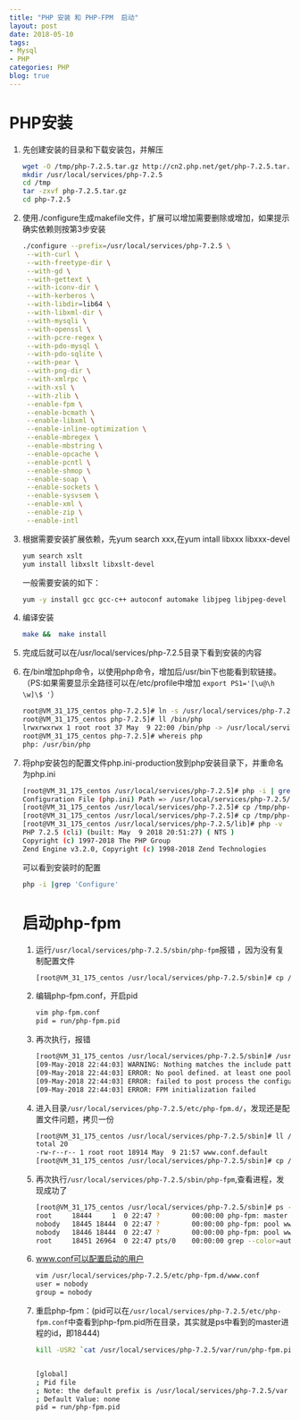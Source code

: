 ```yaml
---
title: "PHP 安装 和 PHP-FPM  启动"
layout: post
date: 2018-05-10
tags:
- Mysql
- PHP
categories: PHP
blog: true
---
```


# PHP安装

1. 先创建安装的目录和下载安装包，并解压

   ```bash
   wget -O /tmp/php-7.2.5.tar.gz http://cn2.php.net/get/php-7.2.5.tar.gz/from/this/mirror
   mkdir /usr/local/services/php-7.2.5
   cd /tmp
   tar -zxvf php-7.2.5.tar.gz
   cd php-7.2.5
   ```

   

2. 使用./configure生成makefile文件，扩展可以增加需要删除或增加，如果提示确实依赖则按第3步安装

   ```bash
   ./configure --prefix=/usr/local/services/php-7.2.5 \
    --with-curl \
    --with-freetype-dir \
    --with-gd \
    --with-gettext \
    --with-iconv-dir \
    --with-kerberos \
    --with-libdir=lib64 \
    --with-libxml-dir \
    --with-mysqli \
    --with-openssl \
    --with-pcre-regex \
    --with-pdo-mysql \
    --with-pdo-sqlite \
    --with-pear \
    --with-png-dir \
    --with-xmlrpc \
    --with-xsl \
    --with-zlib \
    --enable-fpm \
    --enable-bcmath \
    --enable-libxml \
    --enable-inline-optimization \
    --enable-mbregex \
    --enable-mbstring \
    --enable-opcache \
    --enable-pcntl \
    --enable-shmop \
    --enable-soap \
    --enable-sockets \
    --enable-sysvsem \
    --enable-xml \
    --enable-zip \
    --enable-intl
   ```

   

3. 根据需要安装扩展依赖，先yum search xxx,在yum intall libxxx libxxx-devel 

   ```bash
   yum search xslt
   yum install libxslt libxslt-devel
   ```

   一般需要安装的如下：

   ```bash
   yum -y install gcc gcc-c++ autoconf automake libjpeg libjpeg-devel libpng libpng-devel freetype freetype-devel libxml2 libxml2-devel mysql pcre-devel openssl openssl-devel libxslt libxslt-devel libicu libicu-devel libcurl libcurl-devel
   
   ```

4. 编译安装

   ```bash
   make &&  make install
   ```

5. 完成后就可以在/usr/local/services/php-7.2.5目录下看到安装的内容

6. 在/bin增加php命令，以使用php命令，增加后/usr/bin下也能看到软链接。（PS:如果需要显示全路径可以在/etc/profile中增加 `export PS1='[\u@\h \w]\$ '`）

   ```bash
   root@VM_31_175_centos php-7.2.5]# ln -s /usr/local/services/php-7.2.5/bin/php /bin/php
   root@VM_31_175_centos php-7.2.5]# ll /bin/php
   lrwxrwxrwx 1 root root 37 May  9 22:00 /bin/php -> /usr/local/services/php-7.2.5/bin/ph
   root@VM_31_175_centos php-7.2.5]# whereis php
   php: /usr/bin/php
   ```

7. 将php安装包的配置文件php.ini-production放到php安装目录下，并重命名为php.ini

   ```bash
   [root@VM_31_175_centos /usr/local/services/php-7.2.5]# php -i | grep php.ini
   Configuration File (php.ini) Path => /usr/local/services/php-7.2.5/lib
   [root@VM_31_175_centos /usr/local/services/php-7.2.5]# cp /tmp/php-7.2.5/php.ini-production /usr/local/services/php-7.2.5/lib/
   [root@VM_31_175_centos /usr/local/services/php-7.2.5]# cp /tmp/php-7.2.5/php.ini-development /usr/local/services/php-7.2.5/lib/
   [root@VM_31_175_centos /usr/local/services/php-7.2.5/lib]# php -v
   PHP 7.2.5 (cli) (built: May  9 2018 20:51:27) ( NTS )
   Copyright (c) 1997-2018 The PHP Group
   Zend Engine v3.2.0, Copyright (c) 1998-2018 Zend Technologies
   ```

   可以看到安装时的配置

   ```bash
   php -i |grep 'Configure'
   ```

   

   # 启动php-fpm

   1. 运行`/usr/local/services/php-7.2.5/sbin/php-fpm`报错 ，因为没有复制配置文件

      ```bash
      [root@VM_31_175_centos /usr/local/services/php-7.2.5/sbin]# cp /usr/local/services/php-7.2.5/etc/php-fpm.conf.default /usr/local/services/php-7.2.5/etc/php-fpm.conf
      ```

   2. 编辑php-fpm.conf，开启pid

      ```bash
      vim php-fpm.conf
      pid = run/php-fpm.pid
      ```

   3. 再次执行，报错

      ```bash
      [root@VM_31_175_centos /usr/local/services/php-7.2.5/sbin]# /usr/local/services/php-7.2.5/sbin/php-fpm
      [09-May-2018 22:44:03] WARNING: Nothing matches the include pattern '/usr/local/services/php-7.2.5/etc/php-fpm.d/*.conf' from /usr/local/services/php-7.2.5/etc/php-fpm.conf at line 125.
      [09-May-2018 22:44:03] ERROR: No pool defined. at least one pool section must be specified in config file
      [09-May-2018 22:44:03] ERROR: failed to post process the configuration
      [09-May-2018 22:44:03] ERROR: FPM initialization failed
      ```

   4. 进入目录`/usr/local/services/php-7.2.5/etc/php-fpm.d/`，发现还是配置文件问题，拷贝一份

      ```bash
      [root@VM_31_175_centos /usr/local/services/php-7.2.5/sbin]# ll /usr/local/services/php-7.2.5/etc/php-fpm.d/
      total 20
      -rw-r--r-- 1 root root 18914 May  9 21:57 www.conf.default 
      [root@VM_31_175_centos /usr/local/services/php-7.2.5/sbin]# cp /usr/local/services/php-7.2.5/etc/php-fpm.d/www.conf.default /usr/local/services/php-7.2.5/etc/php-fpm.d/www.conf 
      
      ```

   5. 再次执行`/usr/local/services/php-7.2.5/sbin/php-fpm`,查看进程，发现成功了

      ```bash
      [root@VM_31_175_centos /usr/local/services/php-7.2.5/sbin]# ps -ef |grep php-fpm
      root     18444     1  0 22:47 ?        00:00:00 php-fpm: master process (/usr/local/services/php-7.2.5/etc/php-fpm.conf)
      nobody   18445 18444  0 22:47 ?        00:00:00 php-fpm: pool www
      nobody   18446 18444  0 22:47 ?        00:00:00 php-fpm: pool www
      root     18451 26964  0 22:47 pts/0    00:00:00 grep --color=auto php-fpm
      ```

   6. www.conf可以配置启动的用户

      ```bash
      vim /usr/local/services/php-7.2.5/etc/php-fpm.d/www.conf 
      user = nobody
      group = nobody
      ```

   7. 重启php-fpm：(pid可以在`/usr/local/services/php-7.2.5/etc/php-fpm.conf`中查看到php-fpm.pid所在目录，其实就是ps中看到的master进程的id，即18444)

      ```bash
      kill -USR2 `cat /usr/local/services/php-7.2.5/var/run/php-fpm.pid`
      
      
      [global]
      ; Pid file
      ; Note: the default prefix is /usr/local/services/php-7.2.5/var
      ; Default Value: none
      pid = run/php-fpm.pid
      ```








